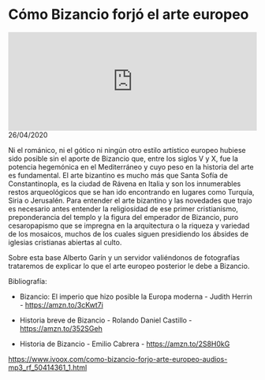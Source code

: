 # Cómo Bizancio forjó el arte europeo
<iframe id='audio_88903085' frameborder='0' allowfullscreen='' scrolling='no' height='200' style='width:100%;' src='https://www.ivoox.com/player_ej_50414361_6_1.html' loading='lazy'></iframe>26/04/2020

Ni el románico, ni el gótico ni ningún otro estilo artístico europeo hubiese sido posible sin el aporte de Bizancio que, entre los siglos V y X, fue la potencia hegemónica en el Mediterráneo y cuyo peso en la historia del arte es fundamental. El arte bizantino es mucho más que Santa Sofía de Constantinopla, es la ciudad de Rávena en Italia y son los innumerables restos arqueológicos que se han ido encontrando en lugares como Turquía, Siria o Jerusalén. Para entender el arte bizantino y las novedades que trajo es necesario antes entender la religiosidad de ese primer cristianismo, preponderancia del templo y la figura del emperador de Bizancio, puro cesaropapismo que se impregna en la arquitectura o la riqueza y variedad de los mosaicos, muchos de los cuales siguen presidiendo los ábsides de iglesias cristianas abiertas al culto.  

 Sobre esta base Alberto Garín y un servidor valiéndonos de fotografías trataremos de explicar lo que el arte europeo posterior le debe a Bizancio.  

 Bibliografía:

 - Bizancio: El imperio que hizo posible la Europa moderna -  Judith Herrin - https://amzn.to/3cKwt7i

 - Historia breve de Bizancio - Rolando Daniel Castillo - https://amzn.to/352SGeh

 - Historia de Bizancio - Emilio Cabrera - https://amzn.to/2S8H0kG 

 

https://www.ivoox.com/como-bizancio-forjo-arte-europeo-audios-mp3_rf_50414361_1.html
